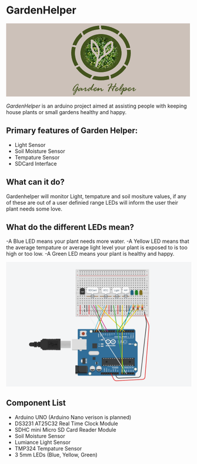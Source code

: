 # GardenHelper
![alt text](https://github.com/natgray/GardenHelper/blob/master/GardenHelper/GardenHelperLogo.png "Garden Helper Logo")

*GardenHelper* is an arduino project aimed at assisting people with keeping house plants or small gardens healthy and happy.

## Primary features of Garden Helper:
- Light Sensor
- Soil Moisture Sensor
- Tempature Sensor
- SDCard Interface

## What can it do?
Gardenhelper will monitor Light, tempature and soil mositure values, if any of these are out of a user definied range LEDs will inform the user their plant needs some love. 

## What do the different LEDs mean?
-A Blue LED means your plant needs more water.
-A Yellow LED means that the average tempature or average light level your plant is exposed to is too high or too low.
-A Green LED means your plant is healthy and happy.

![alt text](https://github.com/natgray/GardenHelper/blob/master/GardenHelper/CircuitOverview.png "Circuit Overview")

## Component List
- Arduino UNO (Arduino Nano verison is planned)
- DS3231 AT25C32 Real Time Clock Module
- SDHC mini Micro SD Card Reader Module
- Soil Moisture Sensor
- Lumiance Light Sensor
- TMP324 Tempature Sensor
- 3 5mm LEDs (Blue, Yellow, Green)

